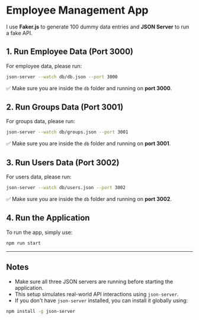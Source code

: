 # Employee Management App

I use **Faker.js** to generate 100 dummy data entries and **JSON Server** to run a fake API.

## 1. Run Employee Data (Port 3000)

For employee data, please run:

```bash
json-server --watch db/db.json --port 3000
```

✅ Make sure you are inside the `db` folder and running on **port 3000**.

## 2. Run Groups Data (Port 3001)

For groups data, please run:

```bash
json-server --watch db/groups.json --port 3001
```

✅ Make sure you are inside the `db` folder and running on **port 3001**.

## 3. Run Users Data (Port 3002)

For users data, please run:

```bash
json-server --watch db/users.json --port 3002
```

✅ Make sure you are inside the `db` folder and running on **port 3002**.

## 4. Run the Application

To run the app, simply use:

```bash
npm run start
```

---

## Notes
- Make sure all three JSON servers are running before starting the application.
- This setup simulates real-world API interactions using `json-server`.
- If you don't have `json-server` installed, you can install it globally using:

```bash
npm install -g json-server
```